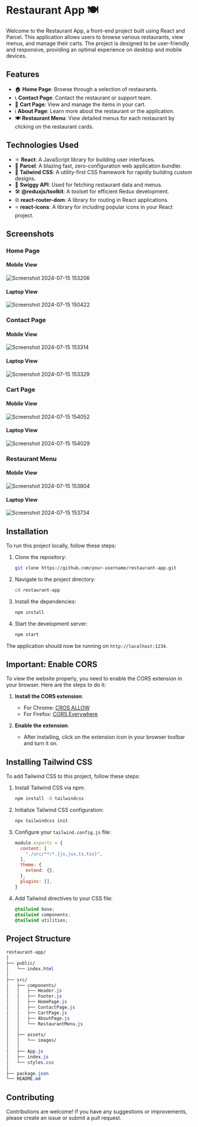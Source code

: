 # Restaurant App 🍽️

Welcome to the Restaurant App, a front-end project built using React and Parcel. This application allows users to browse various restaurants, view menus, and manage their carts. The project is designed to be user-friendly and responsive, providing an optimal experience on desktop and mobile devices.

## Features

- 🏠 **Home Page**: Browse through a selection of restaurants.
- 📞 **Contact Page**: Contact the restaurant or support team.
- 🛒 **Cart Page**: View and manage the items in your cart.
- ℹ️ **About Page**: Learn more about the restaurant or the application.
- 🍽️ **Restaurant Menu**: View detailed menus for each restaurant by clicking on the restaurant cards.

## Technologies Used

- ⚛️ **React**: A JavaScript library for building user interfaces.
- 🚀 **Parcel**: A blazing fast, zero-configuration web application bundler.
- 🎨 **Tailwind CSS**: A utility-first CSS framework for rapidly building custom designs.
- 📡 **Swiggy API**: Used for fetching restaurant data and menus.
- 🛠️ **@reduxjs/toolkit**: A toolset for efficient Redux development.
- 🌐 **react-router-dom**: A library for routing in React applications.
- ⭐ **react-icons**: A library for including popular icons in your React project.

## Screenshots

### Home Page
#### Mobile View
![Screenshot 2024-07-15 153206](https://github.com/user-attachments/assets/7d62dd18-b700-41a8-928e-b53f162b3b7a)
#### Laptop View
![Screenshot 2024-07-15 150422](https://github.com/user-attachments/assets/9244fce6-3d97-475f-98ab-8feee4e17535)


### Contact Page
#### Mobile View
![Screenshot 2024-07-15 153314](https://github.com/user-attachments/assets/5477e00d-a06c-4bec-8f2a-9c7e9a356200)
#### Laptop View
![Screenshot 2024-07-15 153329](https://github.com/user-attachments/assets/fded4e2c-1229-4687-a258-675ef8225599)


### Cart Page
#### Mobile View
![Screenshot 2024-07-15 154052](https://github.com/user-attachments/assets/972d5ccb-2e32-40bc-a20a-90618e535fc6)
#### Laptop View
![Screenshot 2024-07-15 154029](https://github.com/user-attachments/assets/eeb93435-6823-4ea2-90de-ff14093de111)


### Restaurant Menu
#### Mobile View
![Screenshot 2024-07-15 153804](https://github.com/user-attachments/assets/89e8b8f6-6631-49dd-a90e-6fc115e07788)
#### Laptop View
![Screenshot 2024-07-15 153734](https://github.com/user-attachments/assets/f9bb8a7c-da7f-4dd2-8368-82a13ae0199d)

## Installation

To run this project locally, follow these steps:

1. Clone the repository:
    ```bash
    git clone https://github.com/your-username/restaurant-app.git
    ```

2. Navigate to the project directory:
    ```bash
    cd restaurant-app
    ```

3. Install the dependencies:
    ```bash
    npm install
    ```

4. Start the development server:
    ```bash
    npm start
    ```

The application should now be running on `http://localhost:1234`.

## Important: Enable CORS

To view the website properly, you need to enable the CORS extension in your browser. Here are the steps to do it:

1. **Install the CORS extension**:
    - For Chrome: [CROS ALLOW](https://chromewebstore.google.com/detail/lhobafahddgcelffkeicbaginigeejlf?hl=en)
    - For Firefox: [CORS Everywhere](https://addons.mozilla.org/en-US/firefox/addon/cors-everywhere/)

2. **Enable the extension**:
    - After installing, click on the extension icon in your browser toolbar and turn it on.

## Installing Tailwind CSS

To add Tailwind CSS to this project, follow these steps:

1. Install Tailwind CSS via npm:
    ```bash
    npm install -D tailwindcss
    ```

2. Initialize Tailwind CSS configuration:
    ```bash
    npx tailwindcss init
    ```

3. Configure your `tailwind.config.js` file:
    ```js
    module.exports = {
      content: [
        "./src/**/*.{js,jsx,ts,tsx}",
      ],
      theme: {
        extend: {},
      },
      plugins: [],
    }
    ```

4. Add Tailwind directives to your CSS file:
    ```css
    @tailwind base;
    @tailwind components;
    @tailwind utilities;
    ```

## Project Structure

```css
restaurant-app/
│
├── public/
│   └── index.html
│
├── src/
│   ├── components/
│   │   ├── Header.js
│   │   ├── Footer.js
│   │   ├── HomePage.js
│   │   ├── ContactPage.js
│   │   ├── CartPage.js
│   │   ├── AboutPage.js
│   │   └── RestaurantMenu.js
│   │
│   ├── assets/
│   │   └── images/
│   │
│   ├── App.js
│   ├── index.js
│   └── styles.css
│
├── package.json
└── README.md

 ```
## Contributing
Contributions are welcome! If you have any suggestions or improvements, please create an issue or submit a pull request.
